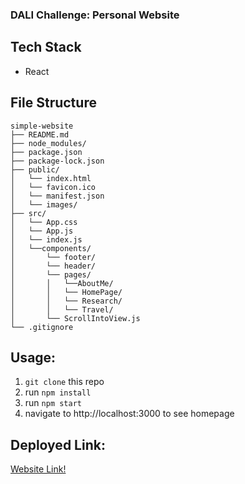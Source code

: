 ### DALI Challenge: Personal Website

## Tech Stack
- React

## File Structure
```
simple-website
├── README.md
├── node_modules/
├── package.json
├── package-lock.json
├── public/
│   └── index.html
│   └── favicon.ico
│   └── manifest.json
│   └── images/
├── src/
│   └── App.css
│   └── App.js
│   └── index.js
│   └──components/
│       └── footer/
│       └── header/
│       └── pages/
│       │   └──AboutMe/
│       │   └── HomePage/
│       │   └── Research/
│       │   └── Travel/
│       └── ScrollIntoView.js
└── .gitignore
```

## Usage:
1. `git clone` this repo
2. run `npm install`
3. run `npm start` 
4. navigate to http://localhost:3000  to see homepage

## Deployed Link:
[Website Link!](adriennek.me)
